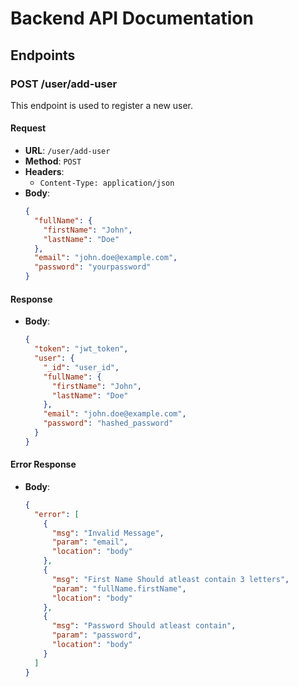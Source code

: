 # Backend API Documentation

## Endpoints

### POST /user/add-user

This endpoint is used to register a new user.

#### Request

- **URL**: `/user/add-user`
- **Method**: `POST`
- **Headers**: 
  - `Content-Type: application/json`
- **Body**:
  ```json
  {
    "fullName": {
      "firstName": "John",
      "lastName": "Doe"
    },
    "email": "john.doe@example.com",
    "password": "yourpassword"
  }
  ```

#### Response

- **Body**:
  ```json
  {
    "token": "jwt_token",
    "user": {
      "_id": "user_id",
      "fullName": {
        "firstName": "John",
        "lastName": "Doe"
      },
      "email": "john.doe@example.com",
      "password": "hashed_password"
    }
  }
  ```

#### Error Response

- **Body**:
  ```json
  {
    "error": [
      {
        "msg": "Invalid Message",
        "param": "email",
        "location": "body"
      },
      {
        "msg": "First Name Should atleast contain 3 letters",
        "param": "fullName.firstName",
        "location": "body"
      },
      {
        "msg": "Password Should atleast contain",
        "param": "password",
        "location": "body"
      }
    ]
  }
  ```
